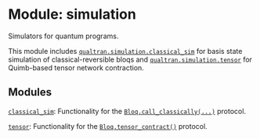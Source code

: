# Module: simulation


Simulators for quantum programs.



This module includes <a href="../qualtran/simulation/classical_sim.html"><code>qualtran.simulation.classical_sim</code></a> for basis state simulation of
classical-reversible bloqs and <a href="../qualtran/simulation/tensor.html"><code>qualtran.simulation.tensor</code></a> for Quimb-based tensor network
contraction.
## Modules

[`classical_sim`](../qualtran/simulation/classical_sim.md): Functionality for the <a href="../qualtran/Bloq.html#call_classically"><code>Bloq.call_classically(...)</code></a> protocol.

[`tensor`](../qualtran/simulation/tensor.md): Functionality for the <a href="../qualtran/Bloq.html#tensor_contract"><code>Bloq.tensor_contract()</code></a> protocol.

